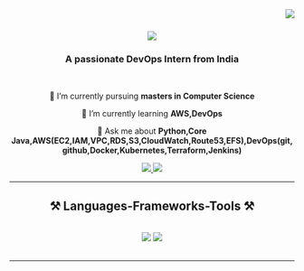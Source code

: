 
<img align="right" src="https://visitor-badge.laobi.icu/badge?page_id=ApurvaJagdale.ApurvaJagdale" />

<h1 align="center">
    <img src="https://readme-typing-svg.herokuapp.com/?font=Righteous&size=35&center=true&vCenter=true&width=500&height=70&duration=4000&lines=Hi+There!+👋;+I'm+Apurva+Jagdale!;" />
</h1>

<h3 align="center">A passionate DevOps Intern from India</h3>

<br/>

<div align="center">
 
 🔭 I’m currently pursuing **masters in Computer Science**
 
 🌱 I’m currently learning **AWS,DevOps**

💬 Ask me about **Python,Core Java,AWS(EC2,IAM,VPC,RDS,S3,CloudWatch,Route53,EFS),DevOps(git,github,Docker,Kubernetes,Terraform,Jenkins)**

 </div>
 
<div align="center"> 
  <a href="mailto:apurvajagdale2003@gmail.com">
    <img src="https://img.shields.io/badge/Gmail-333333?style=for-the-badge&logo=gmail&logoColor=red" />
  </a>
  <a href="https://linkedin.com/in/ApurvaJagdale" target="_blank">
    <img src="https://img.shields.io/badge/LinkedIn-0077B5?style=for-the-badge&logo=linkedin&logoColor=white" target="_blank" />
  </a>
  
</div>

 <hr/>
 
<h2 align="center">⚒️ Languages-Frameworks-Tools ⚒️</h2>
<br/>
<div align="center">
    <img src="https://skillicons.dev/icons?i=python,html,css,aws,git,github,docker,kubernetes,terraform" />
    <img src="https://skillicons.dev/icons?i=mysql,mongodb" /><br>
</div>

<br/>
<hr/>

<br/>
